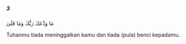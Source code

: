 ##### 3

<span class="ayah">مَا وَدَّعَكَ رَبُّكَ وَمَا قَلَىٰ</span>

<span class="ayah_translation">Tuhanmu tiada meninggalkan kamu dan tiada (pula) benci kepadamu.</span>
